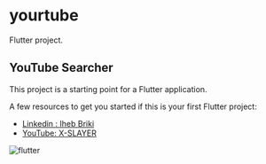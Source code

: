 # yourtube

Flutter project.

## YouTube Searcher 

This project is a starting point for a Flutter application.

A few resources to get you started if this is your first Flutter project:

- [Linkedin : Iheb Briki](https://www.linkedin.com/in/x-slayer/)
- [YouTube: X-SLAYER](https://www.youtube.com/c/XSLAYERTN)


![flutter](https://i.imgur.com/hRcnigU.gif)

